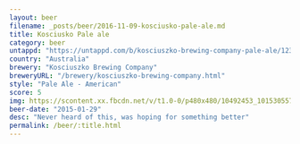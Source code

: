 ```yaml
---
layout: beer
filename: _posts/beer/2016-11-09-kosciusko-pale-ale.md
title: Kosciusko Pale ale
category: beer
untappd: "https://untappd.com/b/kosciuszko-brewing-company-pale-ale/12351"
country: "Australia"
brewery: "Kosciuszko Brewing Company"
breweryURL: "/brewery/kosciuszko-brewing-company.html"
style: "Pale Ale - American"
score: 5
img: https://scontent.xx.fbcdn.net/v/t1.0-0/p480x480/10492453_10153055771438745_3655493043304213188_n.jpg?oh=b9cf7112fdea5319484bcaeb3ab9ab4b&oe=5939FCA6
beer-date: "2015-01-29"
desc: "Never heard of this, was hoping for something better"
permalink: /beer/:title.html
---
```

